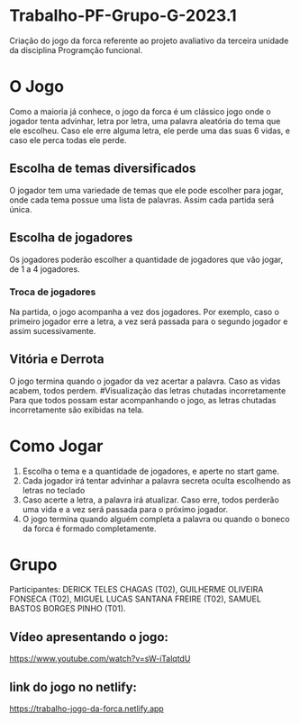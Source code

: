 # Trabalho-PF-Grupo-G-2023.1
Criação do jogo da forca referente ao projeto avaliativo da terceira unidade da disciplina Programção funcional. 
# O Jogo
Como a maioria já conhece, o jogo da forca é um clássico jogo onde o jogador tenta advinhar, letra por letra, uma palavra aleatória
do tema que ele escolheu. Caso ele erre alguma letra, ele perde uma das suas 6 vidas, e caso ele perca todas ele perde.

## Escolha de temas diversificados
O jogador tem uma variedade de temas que ele pode escolher para jogar, onde cada tema possue uma lista de palavras. Assim cada partida será única.

## Escolha de jogadores
Os jogadores poderão escolher a quantidade de jogadores que vão jogar, de 1 a 4 jogadores.

### Troca de jogadores
Na partida, o jogo acompanha a vez dos jogadores. Por exemplo, caso o primeiro jogador erre a letra, a vez será passada para o segundo jogador e assim sucessivamente.

## Vitória e Derrota
 O jogo termina quando o jogador da vez acertar a palavra. Caso as vidas acabem, todos perdem.
#Visualização das letras chutadas incorretamente
Para que todos possam estar acompanhando o jogo, as letras chutadas incorretamente são exibidas na tela.

# Como Jogar
1. Escolha o tema e a quantidade de jogadores, e aperte no start game.
2. Cada jogador irá tentar advinhar a palavra secreta oculta escolhendo as letras no teclado
3. Caso acerte a letra, a palavra irá atualizar. Caso erre, todos perderão uma vida e a vez será passada para o próximo jogador.
4. O jogo termina quando alguém completa a palavra ou quando o boneco da forca é formado completamente.
   
# Grupo
Participantes: DERICK TELES CHAGAS (T02), GUILHERME OLIVEIRA FONSECA (T02), MIGUEL LUCAS SANTANA FREIRE (T02), SAMUEL BASTOS BORGES PINHO (T01).


## Vídeo apresentando o jogo:
https://www.youtube.com/watch?v=sW-iTalqtdU

## link do jogo no netlify: 
https://trabalho-jogo-da-forca.netlify.app


